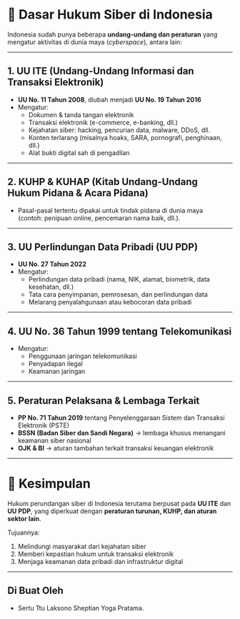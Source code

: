 # 📌 Dasar Hukum Siber di Indonesia

Indonesia sudah punya beberapa **undang-undang dan peraturan** yang mengatur aktivitas di dunia maya (*cyberspace*), antara lain:

---

## 1. UU ITE (Undang-Undang Informasi dan Transaksi Elektronik)
- **UU No. 11 Tahun 2008**, diubah menjadi **UU No. 19 Tahun 2016**  
- Mengatur:
  - Dokumen & tanda tangan elektronik  
  - Transaksi elektronik (e-commerce, e-banking, dll.)  
  - Kejahatan siber: hacking, pencurian data, malware, DDoS, dll.  
  - Konten terlarang (misalnya hoaks, SARA, pornografi, penghinaan, dll.)  
  - Alat bukti digital sah di pengadilan  

---

## 2. KUHP & KUHAP (Kitab Undang-Undang Hukum Pidana & Acara Pidana)
- Pasal-pasal tertentu dipakai untuk tindak pidana di dunia maya  
  (contoh: penipuan online, pencemaran nama baik, dll.).  

---

## 3. UU Perlindungan Data Pribadi (UU PDP)
- **UU No. 27 Tahun 2022**  
- Mengatur:
  - Perlindungan data pribadi (nama, NIK, alamat, biometrik, data kesehatan, dll.)  
  - Tata cara penyimpanan, pemrosesan, dan perlindungan data  
  - Melarang penyalahgunaan atau kebocoran data pribadi  

---

## 4. UU No. 36 Tahun 1999 tentang Telekomunikasi
- Mengatur:
  - Penggunaan jaringan telekomunikasi  
  - Penyadapan ilegal  
  - Keamanan jaringan  

---

## 5. Peraturan Pelaksana & Lembaga Terkait
- **PP No. 71 Tahun 2019** tentang Penyelenggaraan Sistem dan Transaksi Elektronik (PSTE)  
- **BSSN (Badan Siber dan Sandi Negara)** → lembaga khusus menangani keamanan siber nasional  
- **OJK & BI** → aturan tambahan terkait transaksi keuangan elektronik  

---

# 🔹 Kesimpulan
Hukum perundangan siber di Indonesia terutama berpusat pada **UU ITE** dan **UU PDP**, yang diperkuat dengan **peraturan turunan, KUHP, dan aturan sektor lain**.  

Tujuannya:
1. Melindungi masyarakat dari kejahatan siber  
2. Memberi kepastian hukum untuk transaksi elektronik  
3. Menjaga keamanan data pribadi dan infrastruktur digital  

---

## Di Buat Oleh 
- Sertu Ttu Laksono Sheptian Yoga Pratama.
